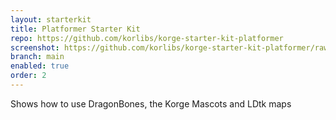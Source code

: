 ```yaml
---
layout: starterkit
title: Platformer Starter Kit
repo: https://github.com/korlibs/korge-starter-kit-platformer
screenshot: https://github.com/korlibs/korge-starter-kit-platformer/raw/main/screenshots/screenshot.png
branch: main
enabled: true
order: 2
---
```


Shows how to use DragonBones, the Korge Mascots and LDtk maps
